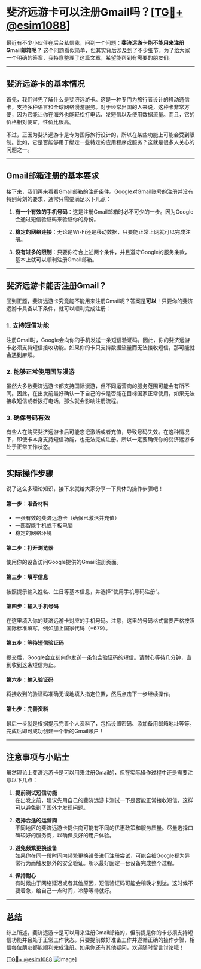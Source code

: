 # 斐济远游卡可以注册Gmail吗？[[TG💪+ @esim1088](https://t.me/s/esim1088)]

最近有不少小伙伴在后台私信我，问到一个问题：**斐济远游卡能不能用来注册Gmail邮箱呢？** 这个问题看似简单，但其实背后涉及到了不少细节。为了给大家一个明确的答案，我特意整理了这篇文章，希望能帮到有需要的朋友们。

---

## 斐济远游卡的基本情况

首先，我们得先了解什么是斐济远游卡。这是一种专门为旅行者设计的移动通信卡，支持多种语言和全球网络漫游服务。对于经常出国的人来说，这种卡非常方便，因为它能让你在海外也能轻松打电话、发短信以及使用数据流量。而且，它的价格相对便宜，性价比很高。

不过，正因为斐济远游卡是专为国际旅行设计的，所以在某些功能上可能会受到限制。比如，它是否能够用于绑定一些特定的应用程序或服务？这就是很多人关心的问题之一。

---

## Gmail邮箱注册的基本要求

接下来，我们再来看看Gmail邮箱的注册条件。Google对Gmail账号的注册并没有特别苛刻的要求，通常只需要满足以下几点：

1. **有一个有效的手机号码**：这是注册Gmail邮箱时必不可少的一步。因为Google会通过短信验证码来验证你的身份。
   
2. **稳定的网络连接**：无论是Wi-Fi还是移动数据，只要能正常上网就可以完成注册。

3. **没有过多的限制**：只要你符合上述两个条件，并且遵守Google的服务条款，基本上就可以顺利注册Gmail邮箱。

---

## 斐济远游卡能否注册Gmail？

回到正题，斐济远游卡究竟能不能用来注册Gmail呢？答案是**可以**！只要你的斐济远游卡具备以下条件，就可以顺利完成注册：

### 1. 支持短信功能
注册Gmail时，Google会向你的手机发送一条短信验证码。因此，你的斐济远游卡必须支持短信接收功能。如果你的卡只支持数据流量而无法接收短信，那可能就会遇到麻烦。

### 2. 能够正常使用国际漫游
虽然大多数斐济远游卡都支持国际漫游，但不同运营商的服务范围可能会有所不同。因此，在出发前最好确认一下自己的卡是否能在目标国家正常使用。如果无法接收短信或者拨打电话，那么就会影响注册流程。

### 3. 确保号码有效
有些人在购买斐济远游卡后可能忘记激活或者充值，导致号码失效。在这种情况下，即使卡本身支持短信功能，也无法完成注册。所以一定要确保你的斐济远游卡处于正常工作状态。

---

## 实际操作步骤

说了这么多理论知识，接下来就给大家分享一下具体的操作步骤吧！

#### 第一步：准备材料
- 一张有效的斐济远游卡（确保已激活并充值）
- 一部智能手机或平板电脑
- 稳定的网络环境

#### 第二步：打开浏览器
使用你的设备访问Google提供的Gmail注册页面。

#### 第三步：填写信息
按照提示输入姓名、生日等基本信息，并选择“使用手机号码注册”。

#### 第四步：输入手机号码
在这里填入你的斐济远游卡对应的手机号码。注意，这里的号码格式需要严格按照国际标准填写，例如加上国家代码（+679）。

#### 第五步：等待短信验证码
提交后，Google会立刻向你发送一条包含验证码的短信。请耐心等待几分钟，直到收到这条短信为止。

#### 第六步：输入验证码
将接收到的验证码准确无误地填入指定位置，然后点击下一步继续操作。

#### 第七步：完善资料
最后一步就是根据提示完善个人资料了，包括设置密码、添加备用邮箱地址等等。完成后即可成功创建一个新的Gmail账户！

---

## 注意事项与小贴士

虽然理论上斐济远游卡是可以用来注册Gmail的，但在实际操作过程中还是需要注意以下几点：

1. **提前测试短信功能**  
   在出发之前，建议先用自己的斐济远游卡测试一下是否能正常接收短信。这样可以避免到了国外才发现问题。

2. **选择合适的运营商**  
   不同地区的斐济远游卡提供商可能有不同的优惠政策和服务质量。尽量选择口碑较好的服务商，以确保良好的用户体验。

3. **避免频繁更换设备**  
   如果你在同一段时间内频繁更换设备进行注册尝试，可能会被Google视为异常行为而触发额外的安全验证。所以最好固定一台设备完成整个过程。

4. **保持耐心**  
   有时候由于网络延迟或者其他原因，短信验证码可能会稍晚才到达。这时候不要着急，给自己一点时间，冷静等待就好。

---

## 总结

综上所述，斐济远游卡是可以用来注册Gmail邮箱的，但前提是你的卡必须支持短信功能并且处于正常工作状态。只要提前做好准备工作并遵循正确的操作步骤，相信每位朋友都能顺利完成注册。如果你还有其他疑问，欢迎随时留言讨论哦！

[[TG💪+ @esim1088](https://t.me/s/esim1088) ![Image](https://i.postimg.cc/4NQfJmqS/Snipaste-2025-05-13-00-14-12.png)]